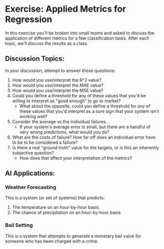 # Exercise: Applied Metrics for Regression

In this exercise you'll be broken into small teams and asked to discuss the application of different metrics for a few classification tasks. After each topic, we'll discuss the results as a class.

## Discussion Topics:

In your discussion, attempt to answer these questions:

1. How would you use/interpret the R^2 value?
2. How would you use/interpret the MAE value?
3. How would you use/interpret the MSE value?
4. Could you define a threshold for any of these values that you'd be willing to interpret as "good enough" to go to market?
    * What about the opposite, could you define a threshold for any of these values that you'd interpret as a sure sign that your system isn't working well?
5. Consider the average vs the individual failures...
    * If your system's average error is small, but there are a handful of very wrong predictions, what would you do?
6. What are the costs of failure? How far off does an individual error have to be to be considered a failure?
7. Is there a real "ground truth" value for the targets, or is this an inherently subjective question?
    * How does that affect your interpretation of the metrics?

## AI Applications:

### Weather Forecasting

This is a system (or set of systems) that predicts:

1. The temperature on an hour-by-hour basis.
2. The chance of precipitation on an hour-by-hour basis.

### Bail Setting

This is a system that attempts to generate a monetary bail value for someone who has been charged with a crime.
